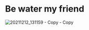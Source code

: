 # Be water my friend
![20211212_131159 - Copy - Copy](https://user-images.githubusercontent.com/56654662/154068205-65767580-6b3d-4553-b484-3f6fdaa7d340.jpg)

